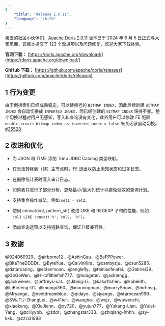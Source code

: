 ```yaml
---
{
    "title": "Release 2.0.11",
    "language": "zh-CN"
}
---
```


亲爱的社区小伙伴们，[Apache Doris 2.0.11](https://doris.apache.org/download/) 版本已于 2024 年 6 月 5 日正式与大家见面，该版本提交了 123 个改进项以及问题修复，欢迎大家下载体验。

**官网下载：** [https://doris.apache.org/download/](https://doris.apache.org/download/)

**GitHub 下载：** [https://github.com/apache/doris/releases](https://github.com/apache/doris/releases)



## 1 行为变更

由于倒排索引已经成熟稳定，可以替换老的 `BITMAP INDEX`，因此后续新建 `BITMAP INDEX` 会自动切换成 `INVERTED INDEX`，而已经创建的 `BITMAP INDEX` 保持不变。整个切换过程对用户无感知，写入和查询没有变化，此外用户可以修改 FE 配置 `enable_create_bitmap_index_as_inverted_index = false` 来关闭该自动切换。[#35528](https://github.com/apache/doris/pull/35528)



## 2 改进和优化

- 为 JSON 和 TIME 添加 Trino JDBC Catalog 类型映射。

- 在无法转移到（非）主节点时，FE 退出以防止未知状态和过多日志。

- 在删除统计表时写入审计日志。

- 如果表只进行了部分分析，忽略最小/最大列统计以避免低效的查询计划。

- 支持集合操作减法，例如 `set1 - set2`。

- 使用 concat(col, pattern_str) 改进 LIKE 和 REGEXP 子句的性能，例如：`col1 LIKE concat('%', col2, '%')`。

- 添加查询选项以支持短路查询，保证升级兼容性。



## 3 致谢 

@924060929、@airborne12、@AshinGau、@BePPPower、@BiteTheDDDDt、@ByteYue、@CalvinKirs、@cambyzju、@csun5285、@dataroaring、@eldenmoon、@englefly、@feiniaofeiafei、@Gabriel39、@GoGoWen、@HHoflittlefish777、@hubgeter、@jacktengg、@jackwener、@jeffreys-cat、@Jibing-Li、@kaka11chen、@kobe6th、@LiBinfeng-01、@mongo360、@morningman、@morrySnow、@mrhhsg、@Mryange、@nextdreamblue、@qidaye、@sjyango、@starocean999、@SWJTU-ZhangLei、@w41ter、@wangbo、@wsjz、@wuwenchi、@xiaokang、@XieJiann、@xy720、@yujun777、@Yukang-Lian、@Yulei-Yang、@zclllyybb、@zddr、@zhangstar333、@zhiqiang-hhhh、@zy-kkk、@zzzxl1993